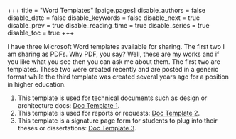 +++
title = "Word Templates"
[paige.pages]
disable_authors = false
disable_date = false
disable_keywords = false
disable_next = true
disable_prev = true
disable_reading_time = true
disable_series = true
disable_toc = true
+++
<script src= '/js/pdf-js/build/pdf.js'></script>
I have three Microsoft Word templates available for sharing. The first two I am sharing as PDFs. Why PDF, you say? Well, these are my works and if you like what you see then you can ask me about them. The first two are templates. These two were created recently and are posted in a generic format while the third template was created several years ago for a position in higher education.
1. This template is used for technical documents such as design or architecture docs: [Doc Template 1](./doc_template_1.pdf).
2. This template is used for reports or requests: [Doc Template 2](./doc_template_2.pdf).
3. This template is a signature page form for students to plug into their theses or dissertations: [Doc Template 3](./doc_template_3.doc).

<!---|#|Template Description|Link|
|-|-|-|
|1|This template is used for technical documents such as design or architecture docs  |[Doc Template 1](../../../assets/attachments/doc_template_1.pdf)|
|2|This template is used for reports or requests|[Doc Template 2](../../../assets/attachments/doc_template_2.pdf)|
|3|This template is a signature page form for students to plug into their theses or dissertations|[Doc Template 3](../../../assets/attachments/doc_template_3.doc)| --->